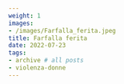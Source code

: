 ```yaml
---
weight: 1
images:
- /images/Farfalla_ferita.jpeg
title: Farfalla ferita
date: 2022-07-23
tags:
- archive # all posts
- violenza-donne
---
```

